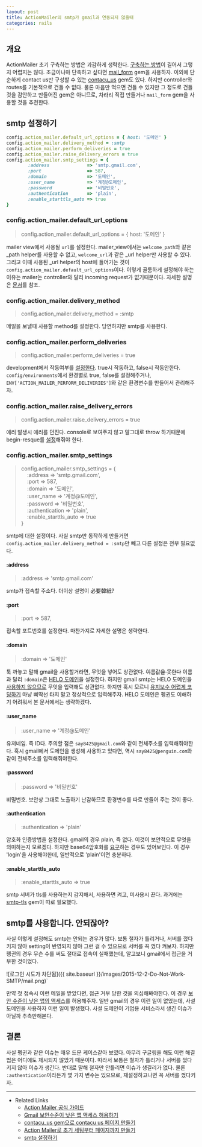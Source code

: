 ```yaml
---
layout: post
title: ActionMailer의 smtp가 gmail과 연동되지 않을때
categories: rails
---
```


## 개요
ActionMailer 초기 구츅하는 방법은 과감하게 생략한다. [구축하는 방법](https://matharvard.ca/posts/2014/jan/11/contact-form-in-rails-4/)이 길어서 그렇지 어렵지는 않다. 조금이나마 단축하고 싶다면 [mail_form](https://github.com/plataformatec/mail_form) gem을 사용하자. 이외에 단순하게 contact us만 구성할 수 있는 [contacu_us](https://github.com/JDutil/contact_us) gem도 있다. 하지만 controller와 routes를 기본적으로 건들 수 없다. 물론 마음만 먹으면 건들 수 있지만 그 정도로 건들 것을 감안하고 만들어진 gem은 아니므로, 차라리 직접 만들거나 `mail_form` gem을 사용할 것을 추천한다.

## smtp 설정하기

```ruby
config.action_mailer.default_url_options = { host: '도메인' }
config.action_mailer.delivery_method = :smtp
config.action_mailer.perform_deliveries = true
config.action_mailer.raise_delivery_errors = true
config.action_mailer.smtp_settings = {
        :address              => 'smtp.gmail.com',
        :port                 => 587,
        :domain               => '도메인',
        :user_name            => '계정@도메인',
        :password             => '비밀번호',
        :authentication       => 'plain',
        :enable_starttls_auto => true
}
```

### config.action_mailer.default_url_options

> config.action_mailer.default_url_options = { host: '도메인' }

mailer view에서 사용될 `url`를 설정한다. mailer_view에서는 `welcome_path`와 같은 _path helper를 사용할 수 없고, `welcome_url`과 같은 _url helper만 사용할 수 있다. 그리고 이때 사용된 _url helper의 host에 들어가는 것이 `config.action_mailer.default_url_options`이다. 이렇게 골룸하게 설정해야 하는 이유는 mailer는 controller와 달리 incoming request가 없기때문이다. 자세한 설명은 [문서](http://guides.rubyonrails.org/action_mailer_basics.html#generating-urls-in-action-mailer-views)를 참조.

### config.action_mailer.delivery_method

> config.action_mailer.delivery_method = :smtp

메일을 보낼때 사용할 method를 설정한다. 당연하지만 smtp를 사용한다.

### config.action_mailer.perform_deliveries

> config.action_mailer.perform_deliveries = true

development에서 작동여부를 [설정한다](http://stackoverflow.com/a/20770131/3910390). true시 작동하고, false시 작동안한다. `config/environments`에서 환경별로 true, false를 설정해주거나, `ENV['ACTION_MAILER_PERFORM_DELIVERIES']`와 같은 환경변수를 만들어서 관리해주자.

### config.action_mailer.raise_delivery_errors

> config.action_mailer.raise_delivery_errors = true

에러 발생시 에러를 던진다. console로 보여주지 않고 말그대로 throw 하기때문에 begin-resque를 [설정](https://github.com/rails/rails/issues/7473)해줘야 한다.

### config.action_mailer.smtp_settings

> config.action_mailer.smtp_settings = { <br>
&nbsp;&nbsp;&nbsp;        :address              => 'smtp.gmail.com',<br>
&nbsp;&nbsp;&nbsp;        :port                 => 587,<br>
&nbsp;&nbsp;&nbsp;        :domain               => '도메인',<br>
&nbsp;&nbsp;&nbsp;        :user_name            => '계정@도메인',<br>
&nbsp;&nbsp;&nbsp;        :password             => '비밀번호',<br>
&nbsp;&nbsp;&nbsp;        :authentication       => 'plain',<br>
&nbsp;&nbsp;&nbsp;        :enable_starttls_auto => true<br>
}

smtp에 대한 설정이다. 사실 smtp만 동작하게 만들거면 `config.action_mailer.delivery_method = :smtp`만 빼고 다른 설정은 전부 필요없다.

#### :address

> :address              => 'smtp.gmail.com'

smtp가 접속할 주소다. 더이상 설명이 必要韓紙?

#### :port

> :port                 => 587,

접속할 포트번호를 설정한다. 마찬가지로 자세한 설명은 생략한다.

#### :domain

> :domain               => '도메인'

툭 까놓고 말해 gmail을 사용할거라면, 무엇을 넣어도 상관없다. ~~이름값을 못한다~~ 이름과 달리 `:domain`은 [HELO 도메인](https://en.wikipedia.org/wiki/Anti-spam_techniques#HELO.2FEHLO_checking)을 설정한다. 하지만 gmail smtp는 HELO 도메인을 [사용하지 않으므로](http://stackoverflow.com/a/8439535/3910390) 무엇을 입력해도 상관없다. 하지만 혹시 모르니 [유지보수 어렵게 코딩하기](http://www.hanbit.co.kr/ebook/look.html?isbn=9788979149418) 마냥 삐딱선 타지 말고 정상적으로 입력해주자. HELO 도메인은 펭귄도 이해하기 어려워서 본 문서에서는 생략하겠다.

#### :user_name

> :user_name            => '계정@도메인'

유저네임. 즉 ID다. 주의할 점은 `say8425@gmail.com`와 같이 전체주소를 입력해줘야한다. 혹시 gmail에서 도메인을 생성해 사용하고 있다면, 역시 `say8425@penguin.com`와 같이 전체주소를 입력해줘야한다.

#### :password

> :password             => '비밀번호'

비밀번호. 보안상 그대로 노출하기 난감하므로 환경변수를 따로 만들어 주는 것이 좋다.

#### :authentication

> :authentication       => 'plain'

암호화 인증방법을 설정한다. gmail의 경우 plain, 즉 없다. 이것이 보안적으로 무엇을 의미하는지 모르겠다. 하지만 base64암호화를 [요구](http://stackoverflow.com/questions/25872389/rails-4-how-to-correctly-configure-smtp-settings-gmail#comment48605346_25872863)하는 경우도 있어보인다. 이 경우 'login'을 사용해야한데, 일반적으로 'plain'이면 충분하다.

#### :enable_starttls_auto

> :enable_starttls_auto => true

smtp 서버가 tls를 사용하는지 감지해서, 사용하면 켜고, 미사용시 끈다. 과거에는 [smtp-tls](https://github.com/ambethia/smtp-tls) gem이 따로 필요했다.


## smtp를 사용합니다. 안되잖아?

사실 이렇게 설정해도 smtp는 안되는 경우가 많다. 보통 철자가 틀리거나, 서버를 껐다키지 않아 setting이 반영되지 않아 그런 걸 수 있으므로 서버를 꼭 껐다 켜보자. 하지만 펭귄의 경우 무슨 수를 써도 절대로 접속이 실패했는데, 알고보니 gmail에서 접근을 거부한 것이었다.

![로그인 시도가 차단됨]({{ site.baseurl }}/images/2015-12-2-Do-Not-Work-SMTP/mail.png)`

만약 첫 접속시 이런 메일을 받았다면, 접근 거부 당한 것을 의심해봐야한다. 이 경우 [보안 수준이 낮은 앱의 액세스](https://www.google.com/settings/security/lesssecureapps)를 허용해주자. 일반 gmail의 경우 이런 일이 없었는데, 사설 도메인을 사용하자 이런 일이 발생했다. 사설 도메인이 기업용 서비스라서 생긴 이슈가 아닐까 추측만해본다.

## 결론
사실 펭귄과 같은 이슈는 매우 드문 케이스같아 보였다. 아무리 구글링을 해도 이런 해결법은 어디에도 제시되지 않았기 때문이다. 따라서 보통은 철자가 틀리거나 서버를 껐다키지 않아 이슈가 생긴다. 반대로 말해 철자만 안틀리면 이슈가 생길리가 없다. 물론 `:authentication`이라든가 몇 가지 변수는 있으므로, 재설정하고나면 꼭 서버를 껐다키자.

---
* Related Links
  * [Action Mailer 공식 가이드](http://edgeguides.rubyonrails.org/action_mailer_basics.html)
  * [Gmail 보안수준이 낮은 앱 액세스 허용하기](https://www.google.com/settings/security/lesssecureapps)
  * [contacu_us gem으로 contacu us 페이지 만들기](http://l4u.github.io/articles/create-a-rails-4-site-with-contact-us-form/)
  * [Action Mailer로 초기 세팅부터 페이지까지 만들기](https://matharvard.ca/posts/2014/jan/11/contact-form-in-rails-4/)
  * [smtp 설정하기](http://usingname.space/2015/07/25/gmail-smtp-ruby-on-rails-actionmailer-and-you/)